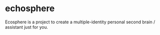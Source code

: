 # echosphere
Ecosphere is a project to create a multiple-identity personal second brain / assistant just for you.
